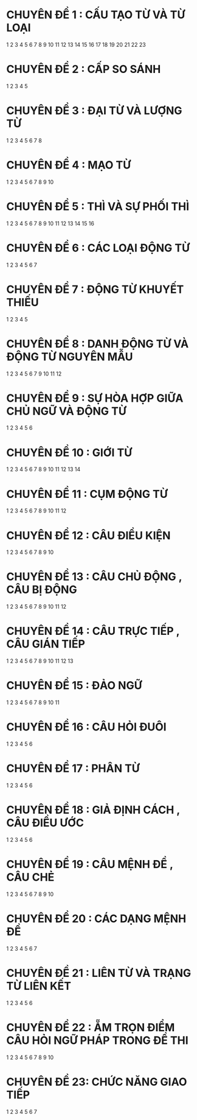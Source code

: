 



#       CHUYÊN ĐỀ  1 : CẤU TẠO TỪ VÀ TỪ LOẠI
1
2
3
4
5
6
7
8
9
10
11
12
13
14
15
16
17
18
19
20
21
22
23
#       CHUYÊN ĐỀ  2 : CẤP SO SÁNH
1
2
3
4
5
#       CHUYÊN ĐỀ  3 : ĐẠI TỪ VÀ LƯỢNG TỪ
1
2
3
4
5
6
7
8
#       CHUYÊN ĐỀ  4 : MẠO TỪ
1
2
3
4
5
6
7
8
9
10
#       CHUYÊN ĐỀ  5 : THÌ VÀ SỰ PHỐI THÌ
1
2
3
4
5
6
7
8
9
10
11
12
13
14
15
16
#       CHUYÊN ĐỀ  6 : CÁC LOẠI ĐỘNG TỪ
1
2
3
4
5
6
7
#       CHUYÊN ĐỀ  7 : ĐỘNG TỪ KHUYẾT THIẾU
1
2
3
4
5
#       CHUYÊN ĐỀ  8 : DANH ĐỘNG TỪ VÀ ĐỘNG TỪ NGUYÊN MẪU
1
2
3
4
5
6
7
9
10
11
12
#       CHUYÊN ĐỀ  9 : SỰ HÒA HỢP GIỮA CHỦ NGỮ VÀ ĐỘNG TỪ
1
2
3
4
5
6
#       CHUYÊN ĐỀ  10 : GIỚI TỪ
1
2
3
4
5
6
7
8
9
10
11
12
13
14
#       CHUYÊN ĐỀ  11 : CỤM ĐỘNG TỪ
1
2
3
4
5
6
7
8
9
10
11
12
#       CHUYÊN ĐỀ  12 : CÂU ĐIỀU KIỆN
1
2
3
4
5
6
7
8
9
10
#       CHUYÊN ĐỀ  13 : CÂU CHỦ ĐỘNG , CÂU BỊ ĐỘNG
1
2
3
4
5
6
7
8
9
10
11
12
#       CHUYÊN ĐỀ  14 : CÂU TRỰC TIẾP , CÂU GIÁN TIẾP
1
2
3
4
5
6
7
8
9
10
11
12
13
#       CHUYÊN ĐỀ  15 : ĐẢO NGỮ
1
2
3
4
5
6
7
8
9
10
11
#       CHUYÊN ĐỀ  16 : CÂU HỎI ĐUÔI
1
2
3
4
5
6
#       CHUYÊN ĐỀ  17 : PHÂN TỪ
1
2
3
4
5
6
#       CHUYÊN ĐỀ  18 : GIẢ ĐỊNH CÁCH , CÂU ĐIỀU ƯỚC
1
2
3
4
5
6
#       CHUYÊN ĐỀ  19 : CÂU MỆNH ĐỀ , CÂU CHẺ
1
2
3
4
5
6
7
8
9
10
#       CHUYÊN ĐỀ  20 : CÁC DẠNG MỆNH ĐỀ
1
2
3
4
5
6
7
#       CHUYÊN ĐỀ  21 : LIÊN TỪ VÀ TRẠNG TỪ LIÊN KẾT
1
2
3
4
5
6
#       CHUYÊN ĐỀ  22 : ẴM TRỌN ĐIỂM CÂU HỎI NGỮ PHÁP TRONG ĐỀ THI
1
2
3
4
5
6
7
8
9
10
#       CHUYÊN ĐỀ  23: CHỨC NĂNG GIAO TIẾP
1
2
3
4
5
6
7
